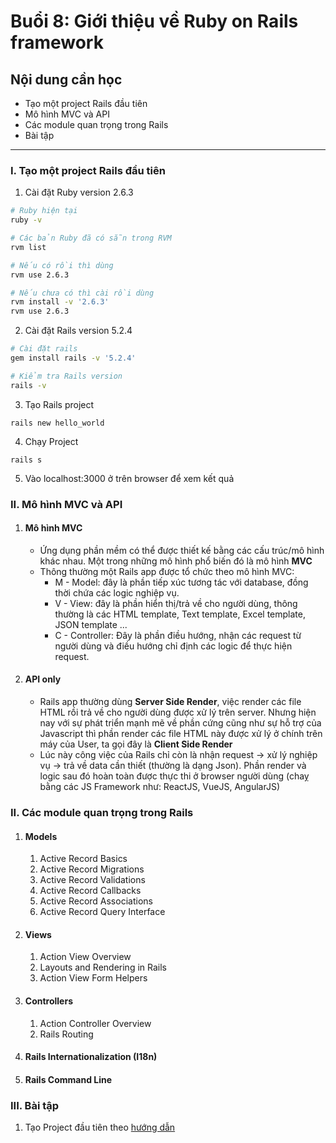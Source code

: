 # Buổi 8: Giới thiệu về Ruby on Rails framework

## Nội dung cần học
 - Tạo một project Rails đầu tiên
 - Mô hình MVC và API
 - Các module quan trọng trong Rails
 - Bài tập

-----

### I. Tạo một project Rails đầu tiên
  1. Cài đặt Ruby version 2.6.3
  ```bash
  # Ruby hiện tại
  ruby -v

  # Các bản Ruby đã có sẵn trong RVM
  rvm list

  # Nếu có rồi thì dùng
  rvm use 2.6.3

  # Nếu chưa có thì cài rồi dùng
  rvm install -v '2.6.3'
  rvm use 2.6.3
  ```

  2. Cài đặt Rails version 5.2.4
  ```bash
  # Cài đặt rails
  gem install rails -v '5.2.4'

  # Kiểm tra Rails version
  rails -v
  ```

  3. Tạo Rails project
  ```
  rails new hello_world
  ```

  4. Chạy Project
  ```
  rails s
  ```

  5. Vào localhost:3000 ở trên browser để xem kết quả
### II. Mô hình MVC và API
1. #### Mô hình MVC
    - Ứng dụng phần mềm có thể được thiết kế bằng các cấu trúc/mô hình khác nhau. Một trong những mô hình phổ biến đó là mô hình **MVC**
    - Thông thường một Rails app được tổ chức theo mô hình MVC:
        - M - Model: đây là phần tiếp xúc tương tác với database, đồng thời chứa các logic nghiệp vụ.
        - V - View: đây là phần hiển thị/trả về cho người dùng, thông thường là các HTML template, Text template, Excel template, JSON template ...
        - C - Controller: Đây là phần điều hướng, nhận các request từ người dùng và điều hướng chỉ định các logic để thực hiện request.
2. #### API only
    - Rails app thường dùng **Server Side Render**, việc render các file HTML rồi trả về cho người dùng được xử lý trên server. Nhưng hiện nay với sự phát triển mạnh mẽ về phần cứng cũng như sự hỗ trợ của Javascript thì phần render các file HTML này được xử lý ở chính trên máy của User, ta gọi đây là **Client Side Render**
    - Lúc này công việc của Rails chỉ còn là nhận request -> xử lý nghiệp vụ -> trả về data cần thiết (thường là dạng Json). Phần render và logic sau đó hoàn toàn được thực thi ở browser người dùng (chaỵ bằng các JS Framework như: ReactJS, VueJS, AngularJS)

### II. Các module quan trọng trong Rails
1. #### Models
    1. Active Record Basics
    2. Active Record Migrations
    3. Active Record Validations
    4. Active Record Callbacks
    5. Active Record Associations
    6. Active Record Query Interface
2. #### Views
    1. Action View Overview
    2. Layouts and Rendering in Rails
    3. Action View Form Helpers
3. #### Controllers
    1. Action Controller Overview
    2. Rails Routing
4. #### Rails Internationalization (I18n)
5. #### Rails Command Line

### III. Bài tập
  1. Tạo Project đầu tiên theo [hướng dẫn](https://guides.rubyonrails.org/getting_started.html)
